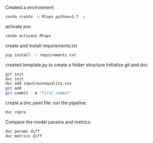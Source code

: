 Created a environment:

```bash
conda create -n Mlops python=3.7 -y
```

activate env
```bash
conda activate Mlops
```

create and install requirements.txt
```bash
pip install -r requirements.txt
```

created template.py to create a folder structure
Initialize git and dvc

```bash
git init
dvc init
dvc add input/winequality.csv
git add .
git commit - m "first commit"
```
create a dvc.yaml file:
run the pipeline:
```bash
dvc repro
```
Compare the model params and metrics:

```bash
dvc params diff 
dvc metrics diff
```